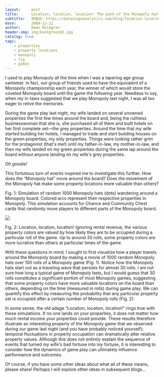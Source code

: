 ```yaml
---
layout:     post
title:      Location, location, location! The path of the Monopoly hat
subtitle:   转载自：https://datascopeanalytics.com/blog/location-location-location-the-path-of-the-monopoly-hat/
date:       2009-12-22
author:     Dean Malmgren
header-img: img/background2.jpg
catalog: true
tags:
    - properties
    - property locations
    - monopoly
    - fig
    - games
---
```


 I used to play Monopoly all the time when I was a tapering age
group swimmer. In fact, our group of friends used to have the
equivalent of a Monopoly championship each year, the winner of
which would store the coveted Monopoly board until the game the
following year. Needless to say, when my in-laws suggested that we
play Monopoly last night, I was all too eager to relive the
memories.


 During the game play last night, my wife
landed on several unowned properties the first few times around the
board and, being the ruthless businesswoman that she is, she
purchased all of them and built hotels on her first complete
set—the grey properties. Around the time that my wife started
building her hotels, I managed to trade and start building houses
on the green properties, my only properties. Things were looking
rather grim for the protagonist (that's me!) until my
father-in-law, my mother-in-law, and then my wife landed on my
green properties during the same lap around the board without
anyone landing on my wife's grey
properties.


*Oh goodie!*


This fortuitous turn of events inspired me to investigate this
further. How does the “Monopoly hat” move around the
board? Does the movement of the Monopoly hat make some property
locations more valuable than
others?


Fig. 1:
Simulation of random 1000 Monopoly hats (dots) wandering
around a Monopoly board. Colored arcs represent their
respective properties in Monopoly. This simulation accounts for
Chance and Community Chest cards that randomly move players
to different parts of the Monopoly
board.

![](https://datascopeanalytics.com/blog/location-location-location-the-path-of-the-monopoly-hat/monopoly.png)


Fig. 2: Location, location, location! Ignoring rental revenue,
the various property colors are valued by how likely they are to be occupied during a particular roll of the
game. Up to around 30 rolls, some property colors are more lucrative than others at particular times of the
game.


 With these questions in mind, I sought to first visualize how a player travels around the Monopoly board by
making a movie of 1000 random Monopoly hats over 100 rolls of a Monopoly game (Fig. 1). Notice how the Monopoly
hats start out as a traveling wave that persists for almost 30 rolls. I am not sure how long a typical game of
Monopoly lasts, but I would guess that 30 rolls constitutes a significant portion of most Monopoly games,
suggesting that some property colors have more valuable locations on the board than others, depending on the
time (measured in rolls) during game play. We can quantify this effect by measuring the probability that any
particular property set is occupied after a certain number of Monopoly rolls (Fig. 2).


 In some sense, the old adage “Location, location, location!” rings true with these simulations. If
no one lands on your properties, it does not matter how much rental income your properties could provide. These
results therefore illustrate an interesting property of the Monopoly game that we observed during our game last
night (and you have probably noticed yourself); temporal fluctuations in property occupation can dramatically
alter relative property values. Although this does not entirely explain the sequence of events that turned my
wife's bad fortune into my fortune, it is interesting to consider how the dynamics of game play can ultimately
influence performance and outcomes.


 Of course, if you have some other ideas about what all of these means, please share! Perhaps I will explore
other ideas in subsequent blogs...

